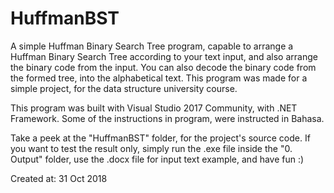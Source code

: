 # HuffmanBST
A simple Huffman Binary Search Tree program, capable to arrange a Huffman Binary Search Tree according to your text input, and also arrange the binary code from the input. You can also decode the binary code from the formed tree, into the alphabetical text. This program was made for a simple project, for the data structure university course.

This program was built with Visual Studio 2017 Community, with .NET Framework. Some of the instructions in program, were instructed in Bahasa.

Take a peek at the "HuffmanBST" folder, for the project's source code. If you want to test the result only, simply run the .exe file inside the "0. Output" folder, use the .docx file for input text example, and have fun :)

Created at: 31 Oct 2018
